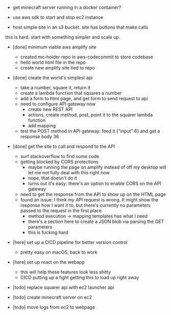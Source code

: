 - get minecraft server running in a docker container?
- use aws sdk to start and stop ec2 instance

- host simple site in an s3 bucket. site has buttons that make calls 



this is hard. start with something simpler and scale up.

- [done] minimum viable aws amplify site 
    - created mc-holder repo in aws-codecommit to store codebase
    - hello world html file in the repo
    - create new amplify site tied to repo 
- [done] create the world's simplest api 
    - take a number, square it, return it
    - create a lambda function that squares a number
    - add a form to html page, and get form to send request to api
    - need to configure API gateway now
        - create new REST API 
        - actions, create method, post, point it to the squarer lambda function
        - add mapping 
    - test the POST method in API gateway: feed it {"input":6} and get a response body 36
- [done] get the site to call and respond to the API 
    - surf stackoverflow to find some code 
    - getting blocked by CORS protections
        - maybe running the page on amplify instead of off my desktop will let me not fully deal with this right now
        - nope, that doesn't do it
        - turns out it's easy: there's an option to enable CORS on the API gateway
    - need to get the response from the API to show up on the HTML page
    - found an issue: I think my API request is wrong. It might show the response how I want it to, but there's currently no parameters passed to the request in the first place
        - method execution -> mapping templates has what I need
        - there's a section here to create a JSON blob via parsing the GET parameters
        - this is fucking hard
- [here] set up a CICD pipeline for better version control 
    - pretty easy on macOS, back to work
- [here] set up react on the webapp 
    - this will help these features look less shitty 
    - CICD putting up a fight getting this to load up right away

- [todo] replace squarer api with ec2 launcher api 
- [todo] create minecraft server on ec2
- [todo] move logs from ec2 to webpage
